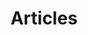 ---
title: Articles
description: "Articles about tech history and its impact on our culture."
layout: article
permalink: /articles/index.html
---